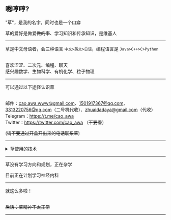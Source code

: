 ## 嗯哼哼?
"草"，是我的名字，同时也是一个口癖

草的爱好是做爱~~做的事~~、学习知识和传承知识，是维基人
<hr>

草是中文母语者，会三种语言 ``` 中文>英文>日语 ```，编程语言是 ``` Java>C++>C>Python ```

\
喜欢涩涩、二次元、编程、聊天 \
感兴趣数学、生物科学、有机化学、粒子物理

<hr>
可以通过以下途径认识草

\
邮件：cao.awa.www@gmail.com、1501917367@qq.com、3313220756@qq.com（二号机代收）、zhuaidadaya@gmail.com（代收）\
Telegram：https://t.me/cao_awa \
Twitter：https://twitter.com/cao_awa （~~不要看~~）

(~~请不要通过开盒开出来的电话联系草~~)

<hr>
<details>
<summary>草使用的技术</summary>

外部工具：MySql、Redis、Memcached、Kafka... \
库：AWT、Netty、NIO、Reflection、Spring全家桶、Kryo...

版本控制、依赖：Git、Gradle、Maven

Minecraft：Fabric、Quilt，不用Forge！
</details>
<hr>

草没有学习方向和规划，正在杂学

目前正在计划学习神经内科

<hr>
就这么多啦！

\
~~后话：草精神不太正常~~
<hr>

